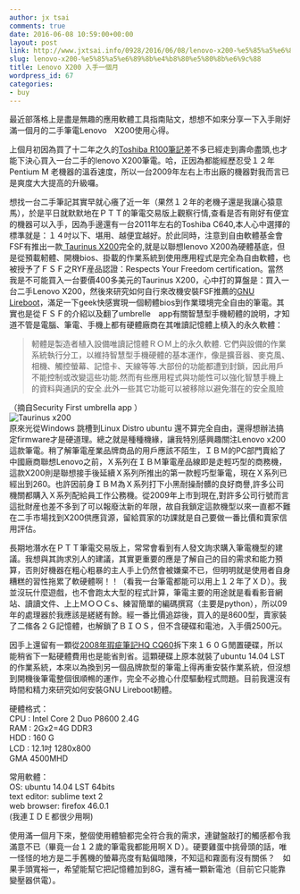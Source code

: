 ```yaml
---
author: jx tsai
comments: true
date: 2016-06-08 10:59:00+00:00
layout: post
link: http://www.jxtsai.info/0928/2016/06/08/lenovo-x200-%e5%85%a5%e6%89%8b%e4%b8%80%e5%80%8b%e6%9c%88/
slug: lenovo-x200-%e5%85%a5%e6%89%8b%e4%b8%80%e5%80%8b%e6%9c%88
title: Lenovo X200 入手一個月
wordpress_id: 67
categories:
- buy
---
```


最近部落格上是盡是無趣的應用軟體工具指南貼文，想想不如來分享一下入手剛好滿一個月的二手筆電Lenovo　X200使用心得。  
  
上個月初因為買了十二年之久的[Toshiba R100筆記](http://self.jxtsai.info/2016/05/toshiba-r100.html)差不多已經走到壽命盡頭,也才能下決心買入一台二手的lenovo X200筆電。哈，正因為都能經歷忍受１２年Pentium M 老機器的溫呑速度，所以一台2009年左右上市出廠的機器對我而言已是爽度大大提高的升級囉。  
  
想找一台二手筆記其實早就心癢了近一年（果然１２年的老機子還是我讓心猿意馬），於是平日就默默地在ＰＴＴ的筆電交易版上觀察行情,查看是否有剛好有便宜的機器可以入手，因為手邊還有一台2011年左右的Toshiba C640,本人心中選擇的標準就是：１４吋以下、堪用、越便宜越好。於此同時，注意到自由軟體基金會FSF有推出一款[ Taurinus X200](https://www.fsf.org/news/now-fsf-cerified-to-respect-your-freedom-taurinus-x200)完全的,就是以聯想lenovo X200為硬體基底，但是從預載軔體、開機bios、掛載的作業系統到使用應用程式是完全為自由軟體，也被授予了ＦＳＦ之RYF産品認證：Respects Your Freedom certification。當然我是不可能買入一台要價400多美元的Taurinus X200，心中打的算盤是：買入一台二手Lenovo X200，然後來研究如何自行來改機安裝FSF推薦的[GNU Lireboot](https://libreboot.org/)，滿足一下geek快感實現一個軔體bios到作業環境完全自由的筆電。其實也是從ＦＳＦ的介紹以及翻了umbrelle　app有關智慧型手機軔體的說明，才知道不管是電腦、筆電、手機上都有硬體廠商在其唯讀記憶體上槙入的永久軟體：  


<blockquote>軔體是製造者植入設備唯讀記憶體ＲＯＭ上的永久軟體. 它們與設備的作業系統執行分工，以維持智慧型手機硬體的基本運作，像是擴音器、麥克風、相機、觸控螢幕、記憶卡、天線等等.大部份的功能都遭到封鎖，因此用戶不能控制或改變這些功能.然而有些應用程式與功能性可以強化智慧手機上的資料與通訊的安全.此外一些其它功能可以被移除以避免潛在的安全風險 </blockquote>

（摘自Security First umbrella app ）  
![Taurinus x200](https://shop.libiquity.com/media/images/products/taurinus-x200/front-right.jpg)  
原來光從Windows 跳槽到Linux Distro ubuntu 還不算完全自由，還得想辦法搞定firmware才是硬道理。總之就是種種機緣，讓我特別感興趣關注Lenovo x200這款筆電。稍了解筆電産業品牌商品的用戶應該不陌生，ＩＢＭ的PC部門賣給了中國廠商聯想Lenovo之前，Ｘ系列在ＩＢＭ筆電産品線即是走輕巧型的商務機，這款X200則是聯想接手後延續Ｘ系列所推出的第一款輕巧型筆電，現在Ｘ系列已經出到260。也許因前身ＩＢＭ為Ｘ系列打下小黑耐操耐髒的良好商譽,許多公司機關都購入Ｘ系列配給員工作公務機。從2009年上市到現在,對許多公司行號而言這批財産也差不多到了可以報廢汰新的年限，故自我鎖定這款機型以來一直都不難在二手市場找到X200供應貨源，留給買家的功課就是自己要做一番比價和賣家信用評估。  
  
長期地潛水在ＰＴＴ筆電交易版上，常常會看到有人發文詢求購入筆電機型的建議。我想與其詢求別人的建議，其實更重要的應是了解自己的目的需求和能力預算，否則好機器在粗心粗暴的主人手上仍然會被嫌棄不已，但明明就是使用者自身糟糕的習性拖累了軟硬體啊！！（看我一台筆電都能可以用上１２年了ＸＤ）。我並沒玩什麼遊戲，也不會跑太大型的程式計算，筆電主要的用途就是看看影音網站、讀讀文件、上上ＭＯＯＣs、練習簡單的編碼撰寫（主要是python），所以09年的處理器於我應該是縒縒有餘。經一番比價追踪後，買入的是8600型，賣家裝了二絛各２Ｇ記憶體，也解鎖了ＢＩＯＳ，但不含硬碟和電池，入手價2500元。  
  
因手上還留有一顆從[2008年瑕疵筆記HQ CQ60](http://self.jxtsai.info/2010/08/blog-post.html)拆下來１６０Ｇ閒置硬碟，所以能稍省下一點硬體費用也是能省則省。這顆硬碟上原本就裝了ubuntu 14.04 LST的作業系統，本來以為換到另一個品牌款型的筆電上得再重安裝作業系統，但沒想到開機後筆電整個很順𣈱的運作，完全不必擔心什麼驅動程式問題。目前我還沒有時間和精力來研究如何安裝GNU Lireboot軔體。  
  
硬體格式：  
CPU : Intel Core 2 Duo  P8600 2.4G     
RAM : 2Gx2=4G DDR3  
HDD : 160 G          
LCD : 12.1吋 1280x800    
GMA 4500MHD  
  
常用軟體：  
OS: ubuntu 14.04 LST 64bits  
text editor: sublime text 2  
web browser: firefox 46.0.1  
(我連ＩＤＥ都很少用啊)  
  
使用滿一個月下來，整個使用體驗都完全符合我的需求，連鍵盤敲打的觸感都令我滿意不已（畢竟一台１２歲的筆電我都能用啊ＸＤ）。硬要雞蛋中挑骨頭的話，唯一怪怪的地方是二手舊機的螢幕亮度有點偏暗陳，不知這和霧面有沒有關係？　如果手頭寬裕一，希望能幫它把記憶體加到8G，還有補一顆新電池（目前它只能靠變壓器供電）。
